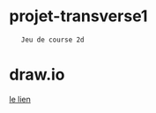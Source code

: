 # projet-transverse1
       Jeu de course 2d

# draw.io
[le lien](https://www.draw.io/#G1HM3u5Jm_DHEvWb5QuPT6elJKHJPSvnr9)
       

